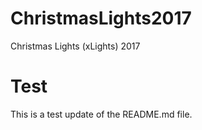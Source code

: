 # ChristmasLights2017
Christmas Lights (xLights) 2017

# Test
This is a test update of the README.md file.
